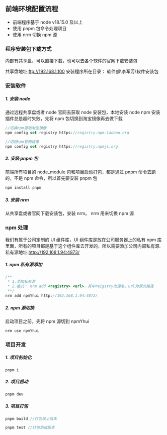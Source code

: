 ## 前端环境配置流程

- 前端程序基于 node v18.15.0 及以上
- 使用 pnpm 包命令处理项目
- 使用 nrm 切换 npm 源

### 程序安装包下载方式

内部有共享盘，可以直接下载，也可以去各个软件的官网下载安装包

共享盘地址:ftp://192.168.1.100
安装程序所在目录：
软件部\李军芳\软件安装包

### 安装软件

##### 1. 安装 node

通过远程共享盘或者 node 官网去获取 node 安装包，本地安装 node
npm 安装插件总是超时失败，先将 npm 包切换到淘宝镜像再去做下载

```js
//切换npm源到淘宝镜像
npm config set registry https://registry.npm.taobao.org

//切回npm官网镜像
npm config set registry https://registry.npmjs.org

```

##### 2. 安装 pnpm 包

前端所有项目的 node_module 包和项目启动打包，都是通过 pnpm 命令去跑的，不是 npm 命令，所以首先要安装 pnpm 包

```js
npm install pnpm
```

##### 3. 安装 nrm

从共享盘或者官网下载安装包，安装 nrm。
nrm 用来切换 npm 源

### npm 处理

我们有属于公司定制的 UI 组件库，UI 组件库是放在公司服务器上的私有 npm 库里面，所有的项目都是基于这个组件库去开发的，所以需要添加公司内部私有源.
私有源地址:http://192.168.1.94:4873/

##### 1. npm 私有源添加

```js
/**
 * 1.添加私有源
 * 2.格式： nrm add <registry> <url>，其中reigstry为源名，url为源的路径
 **/
nrm add npmYhui http://192.168.1.94:4873/
```

##### 2. npm 源切换

启动项目之前，先将 npm 源切到 npmYhui

```js
nrm use npmYhui
```

### 项目开发

##### 1. 项目初始化

```
pnpm i
```

##### 2. 项目启动

```js
pnpm dev
```

##### 3. 项目打包

```js
pnpm build //打包线上版本

pnpm test //打包测试版本
```
